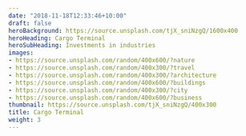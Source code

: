 ```yaml
---
date: "2018-11-18T12:33:46+10:00"
draft: false
heroBackground: https://source.unsplash.com/tjX_sniNzgQ/1600x400
heroHeading: Cargo Terminal
heroSubHeading: Investments in industries
images:
- https://source.unsplash.com/random/400x600/?nature
- https://source.unsplash.com/random/400x300/?travel
- https://source.unsplash.com/random/400x300/?architecture
- https://source.unsplash.com/random/400x600/?buildings
- https://source.unsplash.com/random/400x300/?city
- https://source.unsplash.com/random/400x600/?business
thumbnail: https://source.unsplash.com/tjX_sniNzgQ/400x300
title: Cargo Terminal
weight: 3
---
```


